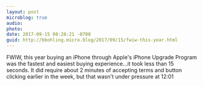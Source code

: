 ```yaml
---
layout: post
microblog: true
audio: 
photo: 
date: 2017-09-15 08:28:21 -0700
guid: http://bbohling.micro.blog/2017/09/15/fwiw-this-year.html
---
```

FWIW, this year buying an iPhone through Apple's iPhone Upgrade Program was the fastest and easiest buying experience...it took less than 15 seconds. It did require about 2 minutes of accepting terms and button clicking earlier in the week, but that wasn't under pressure at 12:01
